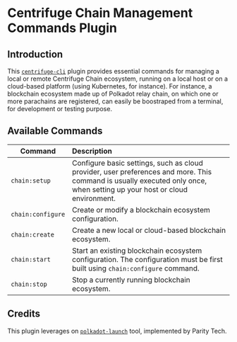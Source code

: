 # Centrifuge Chain Management Commands Plugin

## Introduction

This [`centrifuge-cli`]() plugin provides essential commands for managing a local or remote Centrifuge Chain ecosystem, running on a local host or on a cloud-based platform (using Kubernetes, for instance). For instance, a blockchain ecosystem made up of Polkadot relay chain, on which one or more parachains are registered, can easily be boostraped from a terminal, for development or testing purpose.

## Available Commands

| Command | Description |
| --- | :--- |
| `chain:setup` | Configure basic settings, such as cloud provider, user preferences and more. This command is usually executed only once, when setting up your host or cloud environment. |
| `chain:configure` | Create or modify a blockchain ecosystem configuration. |
| `chain:create` | Create a new local or cloud-based blockchain ecosystem. |
| `chain:start` | Start an existing blockchain ecosystem configuration. The configuration must be first built using `chain:configure` command. |
| `chain:stop` | Stop a currently running blockchain ecosystem. |

## Credits

This plugin leverages on [`polkadot-launch`](https://github.com/paritytech/polkadot-launch) tool, implemented by Parity Tech.
